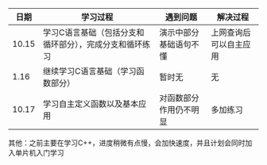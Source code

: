 |日期|学习过程|遇到问题|解决过程|
|----|-------|-------|-------|
|10.15|学习C语言基础（包括分支和循环部分），完成分支和循环练习|演示中部分基础语句不懂|上网查询后可以自主应用|
|1.16 |继续学习C语言基础（学习函数部分）|暂时无|无|
|10.17|学习自主定义函数以及基本应用|对函数部分作用仍不明显|多加练习|
其他：之前主要在学习C++，进度稍微有点慢，会加快速度，并且计划会同时加入单片机入门学习
